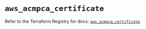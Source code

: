 # `aws_acmpca_certificate`

Refer to the Terraform Registry for docs: [`aws_acmpca_certificate`](https://registry.terraform.io/providers/hashicorp/aws/5.46.0/docs/resources/acmpca_certificate).
